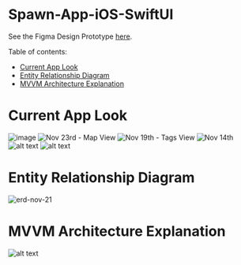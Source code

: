 # Spawn-App-iOS-SwiftUI

See the Figma Design Prototype [here](https://www.figma.com/design/ewushMunvsBWWpKbKnWsIH/UXOpen-Prototype?node-id=0-1&t=ggotcSV4tCqG3jVS-1).

Table of contents:
- [Current App Look](#current-app-look)
- [Entity Relationship Diagram](#entity-relationship-diagram)
- [MVVM Architecture Explanation](#mvvm-architecture-explanation)

 
# Current App Look

![image](https://github.com/user-attachments/assets/1d9f156e-39d9-4d03-b9f4-5eff24b68b4e)
![Nov 23rd - Map View](current-app-look-images/map-view.png)
![Nov 19th - Tags View](current-app-look-images/tags-view.png)
![Nov 14th](current-app-look-images/friends-list.png)
![alt text](current-app-look-images/profile-page.png)
![alt text](current-app-look-images/event-description-modal.png)

# Entity Relationship Diagram

![erd-nov-21](entity-relationship-diagram.png)

# MVVM Architecture Explanation
![alt text](Spawn-App-iOS-SwiftUI/mvvm-architecture-explanation.png)